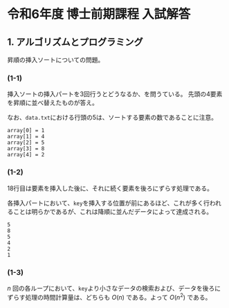 # 令和6年度 博士前期課程 入試解答
## 1. アルゴリズムとプログラミング

昇順の挿入ソートについての問題。

### (1-1)

挿入ソートの挿入パートを3回行うとどうなるか、を問うている。
先頭の4要素を昇順に並べ替えたものが答え。

なお、`data.txt`における行頭の5は、ソートする要素の数であることに注意。

```
array[0] = 1
array[1] = 4
array[2] = 5
array[3] = 8
array[4] = 2
```
### (1-2)

18行目は要素を挿入した後に、それに続く要素を後ろにずらす処理である。

各挿入パートにおいて、`key`を挿入する位置が前にあるほど、これが多く行われることは明らかであるが、これは降順に並んだデータによって達成される。

```
5
8
5
4
2
1
```
### (1-3)
$n$ 回の各ループにおいて、`key`より小さなデータの検索および、データを後ろにずらす処理の時間計算量は、どちらも $O(n)$ である。よって $O(n^2)$ である。

